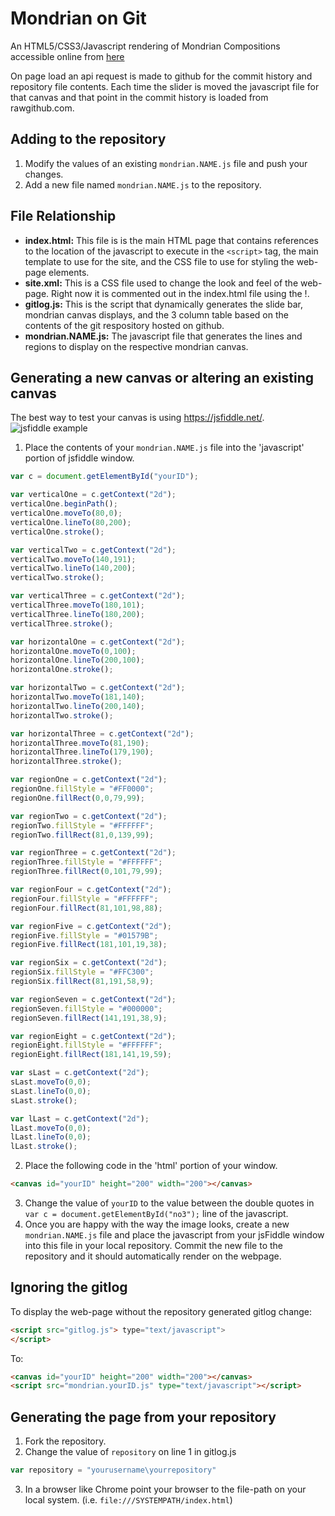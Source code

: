 # Mondrian on Git
An HTML5/CSS3/Javascript rendering of Mondrian Compositions accessible online from [here](http://www.whatupmiked.com/mondrian/index.html)

On page load an api request is made to github for the commit history and repository file contents. Each time the slider is moved the javascript file for that canvas and that point in the commit history is loaded from rawgithub.com.

## Adding to the repository
 1. Modify the values of an existing `mondrian.NAME.js` file and push your changes.
 2. Add a new file named `mondrian.NAME.js` to the repository.

## File Relationship
 - **index.html:** This file is is the main HTML page that contains references to the location of the javascript to execute in the `<script>` tag, the main template to use for the site, and the CSS file to use for styling the web-page elements.
 - **site.xml:** This is a CSS file used to change the look and feel of the web-page. Right now it is commented out in the index.html file using the !.
 - **gitlog.js:** This is the script that dynamically generates the slide bar, mondrian canvas displays, and the 3 column table based on the contents of the git respository hosted on github.
 - **mondrian.NAME.js:** The javascript file that generates the lines and regions to display on the respective mondrian canvas.

## Generating a new canvas or altering an existing canvas
The best way to test your canvas is using https://jsfiddle.net/.
![jsfiddle example](https://user-images.githubusercontent.com/15186057/27844852-74c8b3d2-611f-11e7-993d-a1ac30187703.png)

 1. Place the contents of your `mondrian.NAME.js` file into the 'javascript' portion of jsfiddle window.
 ```javascript
 var c = document.getElementById("yourID");

 var verticalOne = c.getContext("2d");
 verticalOne.beginPath();
 verticalOne.moveTo(80,0);
 verticalOne.lineTo(80,200);
 verticalOne.stroke();

 var verticalTwo = c.getContext("2d");
 verticalTwo.moveTo(140,191);
 verticalTwo.lineTo(140,200);
 verticalTwo.stroke();

 var verticalThree = c.getContext("2d");
 verticalThree.moveTo(180,101);
 verticalThree.lineTo(180,200);
 verticalThree.stroke();

 var horizontalOne = c.getContext("2d");
 horizontalOne.moveTo(0,100);
 horizontalOne.lineTo(200,100);
 horizontalOne.stroke();

 var horizontalTwo = c.getContext("2d");
 horizontalTwo.moveTo(181,140);
 horizontalTwo.lineTo(200,140);
 horizontalTwo.stroke();

 var horizontalThree = c.getContext("2d");
 horizontalThree.moveTo(81,190);
 horizontalThree.lineTo(179,190);
 horizontalThree.stroke();

 var regionOne = c.getContext("2d");
 regionOne.fillStyle = "#FF0000";
 regionOne.fillRect(0,0,79,99);

 var regionTwo = c.getContext("2d");
 regionTwo.fillStyle = "#FFFFFF";
 regionTwo.fillRect(81,0,139,99);

 var regionThree = c.getContext("2d");
 regionThree.fillStyle = "#FFFFFF";
 regionThree.fillRect(0,101,79,99);

 var regionFour = c.getContext("2d");
 regionFour.fillStyle = "#FFFFFF";
 regionFour.fillRect(81,101,98,88);

 var regionFive = c.getContext("2d");
 regionFive.fillStyle = "#01579B";
 regionFive.fillRect(181,101,19,38);

 var regionSix = c.getContext("2d");
 regionSix.fillStyle = "#FFC300";
 regionSix.fillRect(81,191,58,9);

 var regionSeven = c.getContext("2d");
 regionSeven.fillStyle = "#000000";
 regionSeven.fillRect(141,191,38,9);

 var regionEight = c.getContext("2d");
 regionEight.fillStyle = "#FFFFFF";
 regionEight.fillRect(181,141,19,59);

 var sLast = c.getContext("2d");
 sLast.moveTo(0,0);
 sLast.lineTo(0,0);
 sLast.stroke();

 var lLast = c.getContext("2d");
 lLast.moveTo(0,0);
 lLast.lineTo(0,0);
 lLast.stroke();
 ```
 2. Place the following code in the 'html' portion of your window.
 ```html
 <canvas id="yourID" height="200" width="200"></canvas>
 ```
 3. Change the value of `yourID` to the value between the double quotes in `var c = document.getElementById("no3");` line of the javascript.
 4. Once you are happy with the way the image looks, create a new `mondrian.NAME.js` file and place the javascript from your jsFiddle window into this file in your local repository. Commit the new file to the repository and it should automatically render on the webpage.

## Ignoring the gitlog
To display the web-page without the repository generated gitlog change:
```html
<script src="gitlog.js"> type="text/javascript">
</script>
```
To:
```html
<canvas id="yourID" height="200" width="200"></canvas>
<script src="mondrian.yourID.js" type="text/javascript"></script>
```

## Generating the page from your repository
1. Fork the repository.
2. Change the value of `repository` on line 1 in gitlog.js
```javascript
var repository = "yourusername\yourrepository"
```
3. In a browser like Chrome point your browser to the file-path on your local system. (i.e. `file:///SYSTEMPATH/index.html`)
